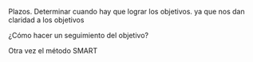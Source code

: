 Plazos. Determinar cuando hay que lograr los objetivos. ya que nos dan claridad a los objetivos

¿Cómo hacer un seguimiento del objetivo?

Otra vez el método 
SMART